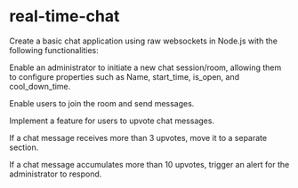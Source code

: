 # real-time-chat

Create a basic chat application using raw websockets in Node.js with the following functionalities:

Enable an administrator to initiate a new chat session/room, allowing them to configure properties such as Name, start_time, is_open, and cool_down_time.

Enable users to join the room and send messages.

Implement a feature for users to upvote chat messages.

If a chat message receives more than 3 upvotes, move it to a separate section.

If a chat message accumulates more than 10 upvotes, trigger an alert for the administrator to respond.





